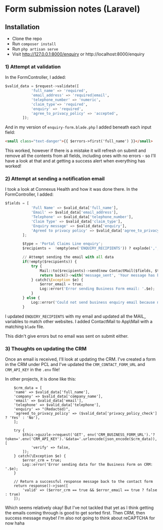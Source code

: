 # Form submission notes (Laravel)

## Installation
- Clone the repo
- Run `composer install`
- Run `php artisan serve`
- Visit http://127.0.0.1:8000/enquiry or http://localhost:8000/enquiry


### 1) Attempt at validation

In the FormController, I added:

```python
$valid_data = $request->validate([
            'full_name' => 'required',
            'email_address' => 'required|email',
            'telephone_number' => 'numeric',
            'claim_type'=> 'required',
            'enquiry' => 'required',
            'agree_to_privacy_policy' => 'accepted',
        ]);
```

And in my version of `enquiry-form.blade.php` I added beneath each input field: 

```html
<small class="text-danger">{{ $errors->first('full_name') }}</small>
```

This worked, however if there is a mistake it will refresh on submit and remove all the contents from all fields, including ones with no errors - so I'll have a look at that and at getting a success alert when everything has worked!

### 2) Attempt at sending a notification email 

I took a look at Connexus Health and how it was done there. In the FormController, I added:

```python
$fields = [
            'Full Name' => $valid_data['full_name'],
            'Email' => $valid_data['email_address'],
            'Telephone' => $valid_data['telephone_number'],
            'Claim Type' => $valid_data['claim_type'],
            'Enquiry message' => $valid_data['enquiry'],
            'Agreed to privacy policy' => $valid_data['agree_to_privacy_policy'] ? 'Yes' : 'No',
        ];

        $type = 'Portal Claims Line enquiry';
        $recipients =  !empty(env('ENQUIRY_RECIPIENTS')) ? explode(',', env('ENQUIRY_RECIPIENTS')) : null;

        // Attempt sending the email with all data
        if(!empty($recipients)) {
            try {
                Mail::to($recipients)->send(new ContactMail($fields, $type));
                return back()->with('message_sent', 'Your message has been sent successfully');
            } catch(\Exception $e) {
                $error_email = true;
                Log::error('Error sending Business Form email: '.$e);
            }
        } else {
            Log::error('Could not send business enquiry email because no recipients were specified! (ENQUIRY_RECIPIENTS environment variable empty)');
        }
```

I updated `ENQUIRY_RECIPIENTS` with my email and updated all the MAIL_ variables to match other websites. I added ContactMail to App\Mail with a matching `blade` file. 

This didn't give errors but no email was sent on submit either. 

### 3) Thoughts on updating the CRM

Once an email is received, I'll look at updating the CRM. I've created a form in the CRM under PCL and I've updated the `CRM_CONTACT_FORM_URL` and `CRM_API_KEY` in the `.env` file! 

In other projects, it is done like this: 

```
    $crm_data = [
    'name' => $valid_data['full_name'],
    'company' => $valid_data['company_name'],
    'email' => $valid_data['email'],
    'telephone' => $valid_data['telephone'],
    'enquiry' => "(Redacted)",
    'agreed_to_privacy_policy' => ($valid_data['privacy_policy_check'] ? 'Yes' : 'No'),
    ];

    try {
        $this->guzzle->request('GET', env('CRM_BUSINESS_FORM_URL').'?token='.env('CRM_API_KEY').'&data='.urlencode(json_encode($crm_data)), [
            'verify' => false,
        ]);
    } catch(\Exception $e) {
        $error_crm = true;
        Log::error('Error sending data for the Business Form on CRM: '.$e);
    }
    
    // Return a successful response message back to the contact form
    return response()->json([
        'valid' => ($error_crm == true && $error_email == true ? false : true) 
    ]);
```

Which seems relatively okay! But I've not tackled that yet as I think getting the emails coming through is good to get sorted first. Then CRM, then success message maybe! I'm also not going to think about reCAPTCHA for now haha